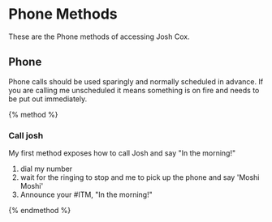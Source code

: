 # Phone Methods

These are the Phone methods of accessing Josh Cox.

## Phone

Phone calls should be used sparingly and normally scheduled in advance.
If you are calling me unscheduled it means something is on fire and
needs to be put out immediately.

{% method %}

### Call josh

My first method exposes how to call Josh and say "In the morning!"

1. dial my number
1. wait for the ringing to stop and me to pick up the phone and say
   'Moshi Moshi'
1. Announce your #ITM, "In the morning!"

{% endmethod %}
